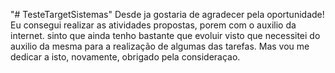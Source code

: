 "# TesteTargetSistemas" 
Desde ja gostaria de agradecer pela oportunidade! 
Eu consegui realizar as atividades propostas, porem com o auxilio da internet. sinto que ainda tenho bastante que evoluir visto que necessitei do auxilio da mesma para a realização de algumas das tarefas. Mas vou me dedicar a isto, novamente, obrigado pela consideraçao.
